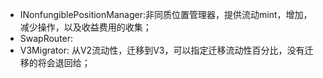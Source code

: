 * INonfungiblePositionManager:非同质位置管理器，提供流动mint，增加，减少操作，以及收益费用的收集；
* SwapRouter:
* V3Migrator: 从V2流动性，迁移到V3，可以指定迁移流动性百分比，没有迁移的将会退回给；